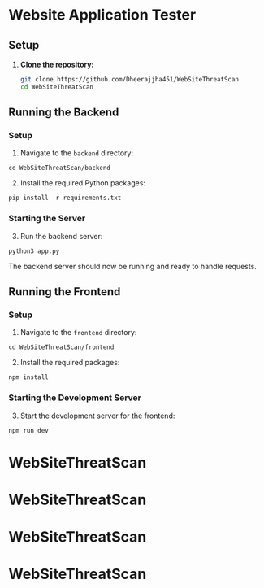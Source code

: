 # Website Application Tester

## Setup

1. **Clone the repository:**
   ```sh
   git clone https://github.com/Dheerajjha451/WebSiteThreatScan
   cd WebSiteThreatScan

## Running the Backend

### Setup

1. Navigate to the `backend` directory:

```
cd WebSiteThreatScan/backend
```

2. Install the required Python packages:

```
pip install -r requirements.txt
```

### Starting the Server

3. Run the backend server:

```
python3 app.py
```

The backend server should now be running and ready to handle requests.

## Running the Frontend

### Setup

1. Navigate to the `frontend` directory:

```
cd WebSiteThreatScan/frontend
```

2. Install the required  packages:

```
npm install
```

### Starting the Development Server

3. Start the development server for the frontend:

```
npm run dev
```
# WebSiteThreatScan
# WebSiteThreatScan
# WebSiteThreatScan
# WebSiteThreatScan
